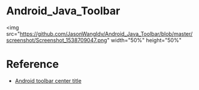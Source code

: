 # Android_Java_Toolbar

<img src="https://github.com/JasonWangIdv/Android_Java_Toolbar/blob/master/screenshot/Screenshot_1538709047.png" width="50%" height="50%"

# Reference
* [Android toolbar center title](https://stackoverflow.com/questions/26533510/android-toolbar-center-title-and-custom-font)

